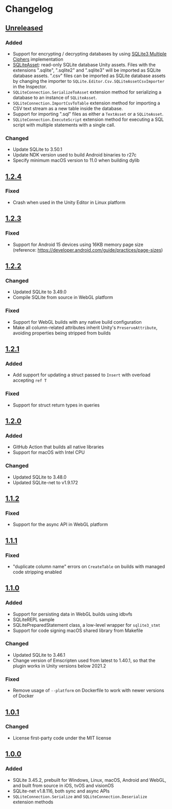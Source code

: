 # Changelog
## [Unreleased](https://github.com/gilzoide/unity-sqlite-net/compare/1.2.4...HEAD)
### Added
- Support for encrypting / decrypting databases by using [SQLite3 Multiple Ciphers](https://utelle.github.io/SQLite3MultipleCiphers/) implementation
- [SQLiteAsset](Runtime/SQLiteAsset.cs): read-only SQLite database Unity assets.
  Files with the extensions ".sqlite", ".sqlite2" and ".sqlite3" will be imported as SQLite database assets.
  ".csv" files can be imported as SQLite database assets by changing the importer to `SQLite.Editor.Csv.SQLiteAssetCsvImporter` in the Inspector.
- `SQLiteConnection.SerializeToAsset` extension method for serializing a database to an instance of `SQLiteAsset`.
- `SQLiteConnection.ImportCsvToTable` extension method for importing a CSV text stream as a new table inside the database.
- Support for importing ".sql" files as either a `TextAsset` or a `SQLiteAsset`.
- `SQLiteConnection.ExecuteScript` extension method for executing a SQL script with multiple statements with a single call.

### Changed
- Update SQLite to 3.50.1
- Update NDK version used to build Android binaries to r27c
- Specify minimum macOS version to 11.0 when building dylib


## [1.2.4](https://github.com/gilzoide/unity-sqlite-net/tree/1.2.4)
### Fixed
- Crash when used in the Unity Editor in Linux platform


## [1.2.3](https://github.com/gilzoide/unity-sqlite-net/tree/1.2.3)
### Fixed
- Support for Android 15 devices using 16KB memory page size (reference: https://developer.android.com/guide/practices/page-sizes)


## [1.2.2](https://github.com/gilzoide/unity-sqlite-net/tree/1.2.2)
### Changed
- Updated SQLite to 3.49.0
- Compile SQLite from source in WebGL platform

### Fixed
- Support for WebGL builds with any native build configuration
- Make all column-related attributes inherit Unity's `PreserveAttribute`, avoiding properties being stripped from builds


## [1.2.1](https://github.com/gilzoide/unity-sqlite-net/tree/1.2.1)
### Added
- Add support for updating a struct passed to `Insert` with overload accepting `ref T`

### Fixed
- Support for struct return types in queries


## [1.2.0](https://github.com/gilzoide/unity-sqlite-net/tree/1.2.0)
### Added
- GitHub Action that builds all native libraries
- Support for macOS with Intel CPU

### Changed
- Updated SQLite to 3.48.0
- Updated SQLite-net to v1.9.172


## [1.1.2](https://github.com/gilzoide/unity-sqlite-net/tree/1.1.2)
### Fixed
- Support for the async API in WebGL platform


## [1.1.1](https://github.com/gilzoide/unity-sqlite-net/tree/1.1.1)
### Fixed
- "duplicate column name" errors on `CreateTable` on builds with managed code stripping enabled


## [1.1.0](https://github.com/gilzoide/unity-sqlite-net/tree/1.1.0)
### Added
- Support for persisting data in WebGL builds using idbvfs
- SQLiteREPL sample
- SQLitePreparedStatement class, a low-level wrapper for `sqlite3_stmt`
- Support for code signing macOS shared library from Makefile

### Changed
- Updated SQLite to 3.46.1
- Change version of Emscripten used from latest to 1.40.1, so that the plugin works in Unity versions below 2021.2

### Fixed
- Remove usage of `--platform` on Dockerfile to work with newer versions of Docker


## [1.0.1](https://github.com/gilzoide/unity-sqlite-net/tree/1.0.1)
### Changed
- License first-party code under the MIT license


## [1.0.0](https://github.com/gilzoide/unity-sqlite-net/tree/1.0.0)
### Added
- SQLite 3.45.2, prebuilt for Windows, Linux, macOS, Android and WebGL, and built from source in iOS, tvOS and visionOS
- SQLite-net v1.8.116, both sync and async APIs
- `SQLiteConnection.Serialize` and `SQLiteConnection.Deserialize` extension methods
